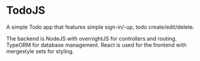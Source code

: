 # TodoJS
A simple Todo app that features simple sign-in/-up, todo create/edit/delete.

The backend is NodeJS with overnightJS for controllers and routing. TypeORM for database management.
React is used for the frontend with mergestyle sets for styling.
